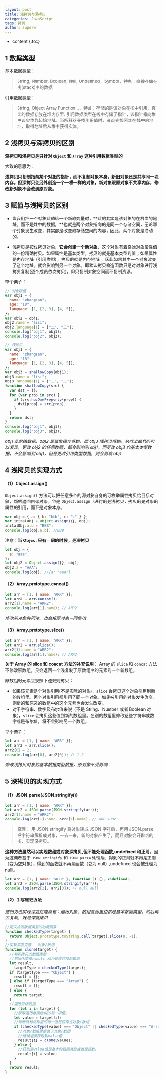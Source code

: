```yaml
---
layout: post
title: 浅拷贝与深拷贝
categories: JavaScript
tags: 拷贝
author: superw
---
```


- content
  {:toc}

## 1 数据类型

基本数据类型：

> String, Number, Boolean, Null, Undefined，Symbol，特点：直接存储在栈(stack)中的数据

引用数据类型：

> String, Object Array Function...，特点：存储的是该对象在栈中引用，真实的数据存放在堆内存里. 引用数据类型在栈中存储了指针，该指针指向堆中该实体的起始地址。当解释器寻找引用值时，会首先检索其在栈中的地址，取得地址后从堆中获得实体。

## 2 浅拷贝与深拷贝的区别

**深拷贝和浅拷贝是只针对 `Object` 和 `Array` 这种引用数据类型的**

大致的意思为：

**浅拷贝只复制指向某个对象的指针，而不复制对象本身，新旧对象还是共享同一块内存。但深拷贝会另外创造一个一模一样的对象，新对象跟原对象不共享内存，修改新对象不会改到原对象。**

## 3 赋值与浅拷贝的区别

- 当我们把一个对象赋值给一个新的变量时，**赋的其实是该对象的在栈中的地址，而不是堆中的数据。**也就是两个对象指向的是同一个存储空间，无论哪个对象发生改变，其实都是改变的存储空间的内容，因此，两个对象是联动的。

- 浅拷贝是按位拷贝对象，**它会创建一个新对象**，这个对象有着原始对象属性值的一份精确拷贝。如果属性是基本类型，拷贝的就是基本类型的值；如果属性是内存地址（引用类型），拷贝的就是内存地址 ，因此如果其中一个对象改变了这个地址，就会影响到另一个对象。即默认拷贝构造函数只是对对象进行浅拷贝复制(逐个成员依次拷贝)，即只复制对象空间而不复制资源。












举个栗子：

```javascript
// 对象赋值
var obj1 = {
  name: "zhangsan",
  age: "18",
  language: [1, [2, 3], [4, 5]],
};
var obj2 = obj1;
obj2.name = "lisi";
obj2.language[1] = ["二", "三"];
console.log("obj1", obj1);
console.log("obj2", obj2);
```

```javascript
// 浅拷贝
var obj1 = {
  name: "zhangsan",
  age: "18",
  language: [1, [2, 3], [4, 5]],
};
var obj3 = shallowCopy(obj1);
obj3.name = "lisi";
obj3.language[1] = ["二", "三"];
function shallowCopy(src) {
  var dst = {};
  for (var prop in src) {
    if (src.hasOwnProperty(prop)) {
      dst[prop] = src[prop];
    }
  }
  return dst;
}
console.log("obj1", obj1);
console.log("obj3", obj3);
```

_obj1 是原始数据，obj2 是赋值操作得到，而 obj3 浅拷贝得到。执行上面代码可以发现，更改 obj2 的任意数据，都会影响到 obj1，而更改 obj3 的基本类型数据，不会影响到 obj1，但是更改引用类型数据，则会影响 obj1_

## 4 浅拷贝的实现方式

#### （1）Object.assign()

`Object.assign()` 方法可以把任意多个的源对象自身的可枚举属性拷贝给目标对象，然后返回目标对象。但是 `Object.assign()`进行的是浅拷贝，拷贝的是对象的属性的引用，而不是对象本身。

```javascript
var obj = { a: { b: "bbb", c: "c" } };
var initalObj = Object.assign({}, obj);
initalObj.a.b = "BBB";
console.log(obj.a.b); //BBB
```

注意：**当 Object 只有一层的时候，是深拷贝**

```javascript
let obj = {
  a: "aaa",
};
let obj2 = Object.assign({}, obj);
obj2.a = "AAA";
console.log(obj); //{a: "aaa"}
```

#### （2）Array.prototype.concat()

```javascript
let arr = [1, { name: "ARR" }];
let arr2 = arr.concat();
arr2[1].name = "ARR2";
console.log(arr[1].name); // ARR2
```

_修改新对象的同时，也会把原对象一同修改_

#### （3）Array.prototype.slice()

```javascript
let arr = [1, { name: "ARR" }];
let arr2 = arr.slice();
arr2[1].name = "ARR2";
console.log(arr[1].name); // ARR2
```

**关于 Array 的 slice 和 concat 方法的补充说明：** Array 的 `slice` 和 `concat` 方法不修改原数组，只会返回一个浅复制了原数组中的元素的一个新数组。

原数组的元素会按照下述规则拷贝：

- 如果该元素是个对象引用(不是实际的对象)，`slice` 会拷贝这个对象引用到新的数组里。两个对象引用都引用了同一个对象。如果被引用的对象发生改变，则新的和原来的数组中的这个元素也会发生改变。
- 对于字符串、数字及布尔值来说（不是 String、Number 或者 Boolean 对象），`slice` 会拷贝这些值到新的数组里。在别的数组里修改这些字符串或数字或是布尔值，将不会影响另一个数组。

举个栗子：

```javascript
let arr = [1, { name: "ARR" }];
let arr2 = arr.slice();
arr2[0] = 2;
console.log(arr[0], arr2[0]); // 1 2
```

_修改浅拷贝对象的基本数据类型数据，原对象不受影响_

## 5 深拷贝的实现方式

#### （1）JSON.parse(JSON.stringify())

```javascript
let arr = [1, { name: "ARR" }];
let arr2 = JSON.parse(JSON.stringify(arr));
arr2[1].name = "ARR2";
console.log(arr[1].name, arr2[1].name); // ARR ARR2
```

> 原理： 用 JSON.stringify 将对象转成 JSON 字符串，再用 JSON.parse 把字符串解析成对象，一去一来，新的对象产生了，而且对象会开辟新的栈，实现深拷贝。

**这种方法虽然可以实现数组或对象深拷贝,但不能处理函数,undefined 和正则**，因为这两者基于 `JSON.stringify` 和 `JSON.parse` 处理后，得到的正则就不再是正则（变为空对象），得到的函数就不再是函数（变为 null）,undefined 也会被处理为 nulll。

```javascript
let arr = [1, { name: "ARR" }, function () {}, undefined];
let arr2 = JSON.parse(JSON.stringify(arr));
console.log(arr2[2], arr2[3]); // null null
```

#### （2）手写递归方法

_递归方法实现深度克隆原理：*遍历对象、数组直到里边都是基本数据类型，然后再去复制，就是深度拷贝*_

```javascript
//定义检测数据类型的功能函数
function checkedType(target) {
  return Object.prototype.toString.call(target).slice(8, -1);
}
//实现深度克隆---对象/数组
function clone(target) {
  //判断拷贝的数据类型
  //初始化变量result 成为最终克隆的数据
  let result,
    targetType = checkedType(target);
  if (targetType === "Object") {
    result = {};
  } else if (targetType === "Array") {
    result = [];
  } else {
    return target;
  }
  //遍历目标数据
  for (let i in target) {
    //获取遍历数据结构的每一项值。
    let value = target[i];
    //判断目标结构里的每一值是否存在对象/数组
    if (checkedType(value) === "Object" || checkedType(value) === "Array") {
      //对象/数组里嵌套了对象/数组
      //继续遍历获取到value值
      result[i] = clone(value);
    } else {
      //获取到value值是基本的数据类型或者是函数。
      result[i] = value;
    }
  }
  return result;
}
```
